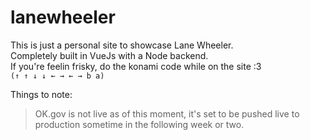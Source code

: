 # lanewheeler

This is just a personal site to showcase Lane Wheeler.<br>
Completely built in VueJs with a Node backend.<br>If you're feelin frisky, do the konami code while on the site :3<br>
```(↑ ↑ ↓ ↓ ← → ← → b a)```

Things to note: 
> OK.gov is not live as of this moment, it's set to be pushed live to production sometime in the following week or two.